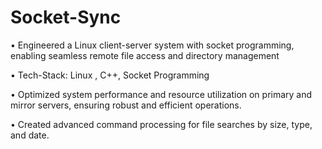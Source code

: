 # Socket-Sync

•	Engineered a Linux client-server system with socket programming, enabling seamless remote file access and directory management 

• Tech-Stack: Linux , C++, Socket Programming

• Optimized system performance and resource utilization on primary and mirror servers, ensuring robust and efficient operations.

•	Created advanced command processing for file searches by size, type, and date.
